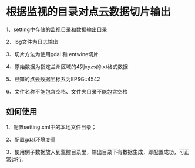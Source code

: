 # 根据监视的目录对点云数据切片输出

1、setting中存储的监视目录和数据输出目录

2、log文件为日志输出

3、切片方法为使用gdal 和 entwine切片

4、原始数据为指定兰州区域的4列xyzs的txt格式数据

5、已知的点云数据坐标系为EPSG::4542

6、文件名称不能包含空格、文件夹目录不能包含空格



## 如何使用

1、配置setting.xml中的本地文件目录；

2、配置gdal环境变量

3、使用例子数据放入到监控目录里，输出目录下有数据生成，即配置成功，可正常运行。

